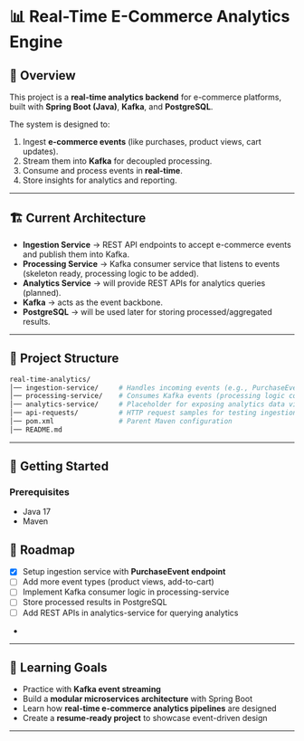 # 📊 Real-Time E-Commerce Analytics Engine

## 📌 Overview

This project is a **real-time analytics backend** for e-commerce platforms, built with **Spring Boot (Java)**, **Kafka**, and **PostgreSQL**.

The system is designed to:

1. Ingest **e-commerce events** (like purchases, product views, cart updates).
2. Stream them into **Kafka** for decoupled processing.
3. Consume and process events in **real-time**.
4. Store insights for analytics and reporting.

---

## 🏗️ Current Architecture

* **Ingestion Service** → REST API endpoints to accept e-commerce events and publish them into Kafka.
* **Processing Service** → Kafka consumer service that listens to events (skeleton ready, processing logic to be added).
* **Analytics Service** → will provide REST APIs for analytics queries (planned).
* **Kafka** → acts as the event backbone.
* **PostgreSQL** → will be used later for storing processed/aggregated results.

---

## 📂 Project Structure

```bash
real-time-analytics/
│── ingestion-service/     # Handles incoming events (e.g., PurchaseEvent) and publishes to Kafka
│── processing-service/    # Consumes Kafka events (processing logic coming soon)
│── analytics-service/     # Placeholder for exposing analytics data via APIs
│── api-requests/          # HTTP request samples for testing ingestion
│── pom.xml                # Parent Maven configuration
│── README.md
```

---

## 🚀 Getting Started

### Prerequisites

* Java 17
* Maven

## 🎯 Roadmap

* [x] Setup ingestion service with **PurchaseEvent endpoint**
* [ ] Add more event types (product views, add-to-cart)
* [ ] Implement Kafka consumer logic in processing-service
* [ ] Store processed results in PostgreSQL
* [ ] Add REST APIs in analytics-service for querying analytics
* 
---

## 📖 Learning Goals

* Practice with **Kafka event streaming**
* Build a **modular microservices architecture** with Spring Boot
* Learn how **real-time e-commerce analytics pipelines** are designed
* Create a **resume-ready project** to showcase event-driven design

---
